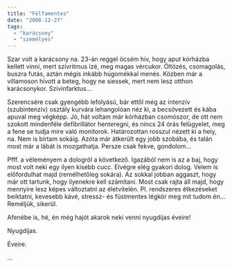 ```yaml
---
title: "Félfamentes"
date: "2008-12-27"
tags: 
  - "karácsony"
  - "személyes"
---
```


Szar volt a karácsony na. 23-án reggel öcsém hív, hogy aput kórházba kellett vinni, mert szívritmus izé, meg magas vércukor. Öltözés, csomagolás, buszra futás, aztán mégis inkább húgomékkal menés. Közben már a villamoson hívott a beteg, hogy ne siessek, mert nem lesz otthon karácsonykor. Szívinfarktus...

Szerencsére csak gyengébb lefolyású, bár ettől még az intenzív (szubintenzív) osztály kurvára lehangolóan néz ki, a becsövezett és kába apuval meg végképp. Jó, hát voltam már kórházban csomószor, de ott nem szokott mindenféle defibrillátor henteregni, és nincs 24 órás felügyelet, meg a fene se tudja mire való monitorok. Határozottan rosszul nézett ki a hely, na. Nem is bírtam sokáig. Azóta már átkerült egy jobb szobába, és talán most már a lábát is mozgathatja. Persze csak fekve, gondolom...

Pfff. a véleményem a dologról a következő. Igazából nem is az a baj, hogy most volt neki egy ilyen kisebb cucc. Elvégre elég gyakori dolog. Velem is előfordulhat majd (remélhetőleg sokára). Az sokkal jobban aggaszt, hogy már ott tartunk, hogy ilyenekre kell számítani. Most csak rajta áll majd, hogy mennyire lesz képes változtatni az életvitelén. Pl. rendszeres étkezéseket beiktatni, kevesebb kávé, stressz- és füstmentes légkör meg mit tudom én... Reméljük, sikerül.

Afenébe is, hé, én még hajót akarok neki venni nyugdíjas éveire!

Nyugdíjas.

Éveire.

...
